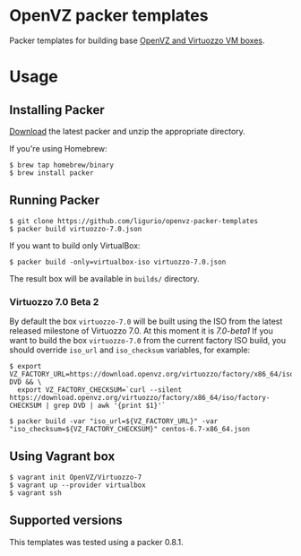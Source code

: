OpenVZ packer templates
=======================

Packer templates for building base [OpenVZ and Virtuozzo VM boxes](https://atlas.hashicorp.com/OpenVZ/).

Usage
=====

Installing Packer
-----------------

[Download](http://www.packer.io/downloads.html) the latest packer and unzip the
appropriate directory.

If you're using Homebrew:

    $ brew tap homebrew/binary
    $ brew install packer

Running Packer
--------------

    $ git clone https://github.com/ligurio/openvz-packer-templates
    $ packer build virtuozzo-7.0.json

If you want to build only VirtualBox:

    $ packer build -only=virtualbox-iso virtuozzo-7.0.json

The result box will be available in `builds/` directory.

### Virtuozzo 7.0 Beta 2

By default the box `virtuozzo-7.0` will be built using the ISO from the latest
released milestone of Virtuozzo 7.0. At this moment it is _7.0-beta1_
If you want to build the box `virtuozzo-7.0` from the current factory ISO build, you
should override `iso_url` and `iso_checksum` variables, for example:

```console
$ export VZ_FACTORY_URL=https://download.openvz.org/virtuozzo/factory/x86_64/iso/factory-DVD && \
  export VZ_FACTORY_CHECKSUM=`curl --silent https://download.openvz.org/virtuozzo/factory/x86_64/iso/factory-CHECKSUM | grep DVD | awk '{print $1}'`

$ packer build -var "iso_url=${VZ_FACTORY_URL}" -var "iso_checksum=${VZ_FACTORY_CHECKSUM}" centos-6.7-x86_64.json
```

Using Vagrant box
-----------------

	$ vagrant init OpenVZ/Virtuozzo-7
	$ vagrant up --provider virtualbox
	$ vagrant ssh

Supported versions
------------------

This templates was tested using a packer 0.8.1.
